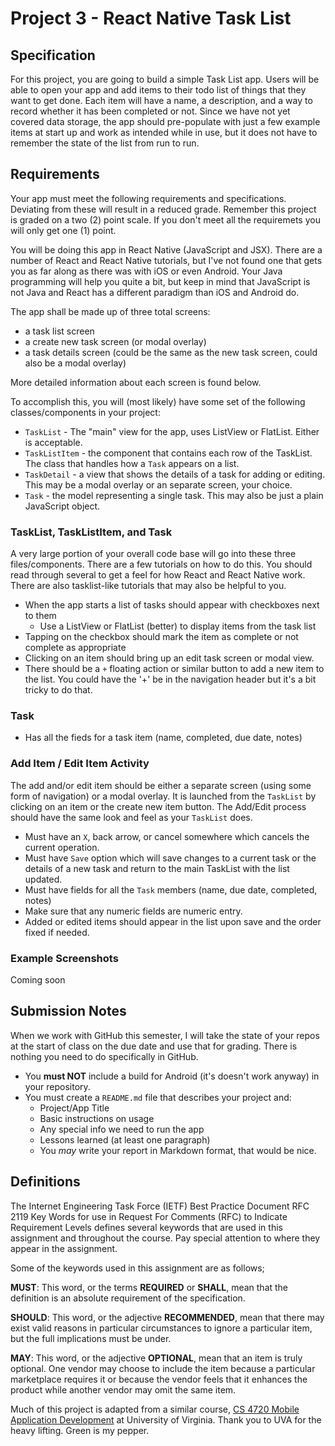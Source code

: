 # Project 3 - React Native Task List

## Specification
For this project, you are going to build a simple Task List app. Users will be able to open your app and add items to their todo list of things that they want to get done. Each item will have a name, a description, and a way to record whether it has been completed or not. Since we have not yet covered data storage, the app should pre-populate with just a few example items at start up and work as intended while in use, but it does not have to remember the state of the list from run to run.

## Requirements
Your app must meet the following requirements and specifications. Deviating from these will result in a reduced grade. Remember this project is graded on a two (2) point scale. If you don't meet all the requiremets you will only get one (1) point.

You will be doing this app in React Native (JavaScript and JSX). There are a number of React and React Native tutorials, but I've not found one that gets you as far along as there was with iOS or even Android. Your Java programming will help you quite a bit, but keep in mind that JavaScript is not Java and React has a different paradigm than iOS and Android do.

The app shall be made up of three total screens:

* a task list screen
* a create new task screen (or modal overlay)
* a task details screen (could be the same as the new task screen, could also be a modal overlay)

More detailed information about each screen is found below.

To accomplish this, you will (most likely) have some set of the following classes/components in your project:

* `TaskList` - The "main" view for the app, uses ListView or FlatList. Either is acceptable.
* `TaskListItem` - the component that contains each row of the TaskList. The class that handles how a `Task` appears on a list.
* `TaskDetail` - a view that shows the details of a task for adding or editing. This may be a modal overlay or an separate screen, your choice.
* `Task` - the model representing a single task. This may also be just a plain JavaScript object.

### TaskList, TaskListItem, and Task

A very large portion of your overall code base will go into these three files/components. There are a few tutorials on how to do this. You should read through several to get a feel for how React and React Native work. There are also tasklist-like tutorials that may also be helpful to you.

* When the app starts a list of tasks should appear with checkboxes next to them
	* Use a ListView or FlatList (better) to display items from the task list
* Tapping on the checkbox should mark the item as complete or not complete as appropriate
* Clicking on an item should bring up an edit task screen or modal view.
* There should be a `+` floating action or similar button to add a new item to the list. You could have the '+' be in the navigation header but it's a bit tricky to do that.

### Task

* Has all the fieds for a task item (name, completed, due date, notes)

### Add Item / Edit Item Activity

The add and/or edit item should be either a separate screen (using some form of navigation) or a modal overlay. It is launched from the `TaskList` by clicking on an item or the create new item button. The Add/Edit process should have the same look and feel as your `TaskList` does.

* Must have an `X`, back arrow, or cancel somewhere which cancels the current operation.
* Must have `Save` option which will save changes to a current task or the details of a new task and return to the main TaskList with the list updated.
* Must have fields for all the `Task` members (name, due date, completed, notes)
* Make sure that any numeric fields are numeric entry.
* Added or edited items should appear in the list upon save and the order fixed if needed.

### Example Screenshots

Coming soon

## Submission Notes
When we work with GitHub this semester, I will take the state of your repos at the start of class on the due date and use that for grading. There is nothing you need to do specifically in GitHub.

* You **must NOT** include a build for Android (it's doesn't work anyway) in your repository. 
* You must create a `README.md` file that describes your project and:
	* Project/App Title
	* Basic instructions on usage
	* Any special info we need to run the app
	* Lessons learned (at least one paragraph)
	* You *may* write your report in Markdown format, that would be nice.

## Definitions
The Internet Engineering Task Force (IETF) Best Practice Document RFC 2119 Key Words for use in Request For Comments (RFC) to Indicate Requirement Levels defines several keywords that are used in this assignment and throughout the course. Pay special attention to where they appear in the assignment.

Some of the keywords used in this assignment are as follows;

**MUST**: This word, or the terms **REQUIRED** or **SHALL**, mean that the definition is an absolute requirement of the specification.

**SHOULD**: This word, or the adjective **RECOMMENDED**, mean that there may exist valid reasons in particular circumstances to ignore a particular item, but the full implications must be under.

**MAY**: This word, or the adjective **OPTIONAL**, mean that an item is truly optional. One vendor may choose to include the item because a particular marketplace requires it or because the vendor feels that it enhances the product while another vendor may omit the same item.

Much of this project is adapted from a similar course, [CS 4720 Mobile Application Development](https://cs4720.cs.virginia.edu/category/android) at University of Virginia. Thank you to UVA for the heavy lifting. Green is my pepper.
